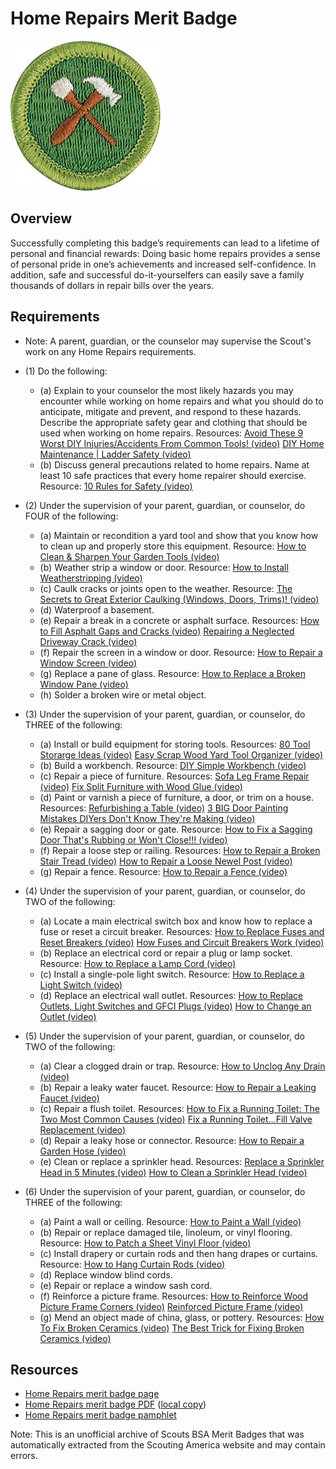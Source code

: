 

# Home Repairs Merit Badge

![Home Repairs Merit Badge](images/home-repairs-merit-badge.jpg)

## Overview



Successfully completing this badge’s requirements can lead to a lifetime of personal and financial rewards: Doing basic home repairs provides a sense of personal pride in one’s achievements and increased self-confidence. In addition, safe and successful do-it-yourselfers can easily save a family thousands of dollars in repair bills over the years.

## Requirements

* Note: A parent, guardian, or the counselor may supervise the Scout's work on any Home Repairs requirements.
* (1) Do the following:
    * (a) Explain to your counselor the most likely hazards you may encounter while working on home repairs and what you should do to anticipate, mitigate and prevent, and respond to these hazards. Describe the appropriate safety gear and clothing that should be used when working on home repairs. Resources: [Avoid These 9 Worst DIY Injuries/Accidents From Common Tools! (video)](https://youtu.be/AjlWEb-xbhk?si=771ghgOjwxKPkH4K) [DIY Home Maintenance | Ladder Safety (video)](https://youtu.be/JL0hj-VAeBg?si=k6vPGJ6xmjspfCrr)
    * (b) Discuss general precautions related to home repairs. Name at least 10 safe practices that every home repairer should exercise. Resource: [10 Rules for Safety (video)](https://www.youtube.com/shorts/BVCmz9KnwWk)


* (2) Under the supervision of your parent, guardian, or counselor, do FOUR of the following:
    * (a) Maintain or recondition a yard tool and show that you know how to clean up and properly store this equipment. Resource: [How to Clean & Sharpen Your Garden Tools (video)](https://www.youtube.com/watch?v=YzpKDkIOkJM)
    * (b) Weather strip a window or door. Resource: [How to Install Weatherstripping (video)](https://www.youtube.com/watch?v=E3JK2zMR53c)
    * (c) Caulk cracks or joints open to the weather. Resource: [The Secrets to Great Exterior Caulking (Windows, Doors, Trims)! (video)](https://www.youtube.com/watch?v=lS0wiWLFzMw)
    * (d) Waterproof a basement.
    * (e) Repair a break in a concrete or asphalt surface. Resources: [How to Fill Asphalt Gaps and Cracks (video)](https://youtu.be/aI3ayjrVJl0?si=UictxFsIutZfuokV) [Repairing a Neglected Driveway Crack (video)](https://www.youtube.com/watch?v=xk2lT9D_0wY)
    * (f) Repair the screen in a window or door. Resource: [How to Repair a Window Screen (video)](https://www.youtube.com/watch?v=t7emMleueHg)
    * (g) Replace a pane of glass. Resource: [How to Replace a Broken Window Pane (video)](https://www.youtube.com/watch?v=Dc67opK57sk)
    * (h) Solder a broken wire or metal object.


* (3) Under the supervision of your parent, guardian, or counselor, do THREE of the following:
    * (a) Install or build equipment for storing tools. Resources: [80 Tool Storarge Ideas (video)](https://www.youtube.com/watch?v=txhES7lKfCI) [Easy Scrap Wood Yard Tool Organizer (video)](https://www.youtube.com/shorts/L0CgzmPzOeI)
    * (b) Build a workbench. Resource: [DIY Simple Workbench (video)](https://www.youtube.com/watch?v=TRp4FaT24BA)
    * (c) Repair a piece of furniture. Resources: [Sofa Leg Frame Repair (video)](https://www.youtube.com/watch?v=X_3jmub6U0g) [Fix Split Furniture with Wood Glue (video)](https://www.youtube.com/watch?v=66rQe_aB1v0)
    * (d) Paint or varnish a piece of furniture, a door, or trim on a house. Resources: [Refurbishing a Table (video)](https://youtube.com/shorts/bIis1JZHoKI?si=OxxplR648XUIuUcE) [3 BIG Door Painting Mistakes DIYers Don't Know They're Making (video)](https://youtu.be/cKOgJmwtigA?si=boGzDnTPu5HUT2KE)
    * (e) Repair a sagging door or gate. Resource: [How to Fix a Sagging Door That's Rubbing or Won't Close!!! (video)](https://www.youtube.com/watch?v=ZcDj6g2UODw)
    * (f) Repair a loose step or railing. Resources: [How to Repair a Broken Stair Tread (video)](https://www.youtube.com/watch?v=b4ixXEoCMRw) [How to Repair a Loose Newel Post (video)](https://youtu.be/u6_TNkcGL5I?si=IZ3WIUKz3Ldi2VXw)
    * (g) Repair a fence. Resource: [How to Repair a Fence (video)](https://www.youtube.com/watch?v=y1ZIZhl-Cik)


* (4) Under the supervision of your parent, guardian, or counselor, do TWO of the following:
    * (a) Locate a main electrical switch box and know how to replace a fuse or reset a circuit breaker. Resources: [How to Replace Fuses and Reset Breakers (video)](https://www.youtube.com/watch?v=bHQMCovwwAo) [How Fuses and Circuit Breakers Work (video)](https://youtu.be/gDBUqeqx5t4?si=mekwTqgiejSBx6OJ)
    * (b) Replace an electrical cord or repair a plug or lamp socket. Resource: [How to Replace a Lamp Cord (video)](https://youtu.be/SsvPe1bo2Qs?si=I7LQZlgGuur8XkG3)
    * (c) Install a single-pole light switch. Resource: [How to Replace a Light Switch (video)](https://www.youtube.com/watch?v=HreHB638a2g)
    * (d) Replace an electrical wall outlet. Resources: [How to Replace Outlets, Light Switches and GFCI Plugs (video)](https://youtu.be/drsaKC6_gYw?si=xfZ534IbYV6IsYgI) [How to Change an Outlet (video)](https://www.youtube.com/watch?v=OC-b-00d-R0)


* (5) Under the supervision of your parent, guardian, or counselor, do TWO of the following:
    * (a) Clear a clogged drain or trap. Resource: [How to Unclog Any Drain (video)](https://www.youtube.com/watch?v=LpDLynrXln8)
    * (b) Repair a leaky water faucet. Resource: [How to Repair a Leaking Faucet (video)](https://www.youtube.com/watch?v=zMH61Yabdj0)
    * (c) Repair a flush toilet. Resources: [How to Fix a Running Toilet: The Two Most Common Causes (video)](https://www.youtube.com/watch?v=NQ2AXvqgfPM) [Fix a Running Toilet...Fill Valve Replacement (video)](https://www.youtube.com/watch?v=7K6pcLYrJJs)
    * (d) Repair a leaky hose or connector. Resource: [How to Repair a Garden Hose (video)](https://www.youtube.com/watch?v=aOmnHQMBEW4)
    * (e) Clean or replace a sprinkler head. Resources: [Replace a Sprinkler Head in 5 Minutes (video)](https://www.youtube.com/watch?v=Fu9rKGWbbMw) [How to Clean a Sprinkler Head (video)](https://www.youtube.com/watch?v=K6qXBbpL8VE)


* (6) Under the supervision of your parent, guardian, or counselor, do THREE of the following:
    * (a) Paint a wall or ceiling. Resource: [How to Paint a Wall (video)](https://www.youtube.com/watch?v=ftDSnccAx_Q)
    * (b) Repair or replace damaged tile, linoleum, or vinyl flooring. Resource: [How to Patch a Sheet Vinyl Floor (video)](https://www.youtube.com/watch?v=hPh6XEDUHeE)
    * (c) Install drapery or curtain rods and then hang drapes or curtains. Resource: [How to Hang Curtain Rods (video)](https://www.youtube.com/watch?v=bJr6jPYs5_I)
    * (d) Replace window blind cords.
    * (e) Repair or replace a window sash cord.
    * (f) Reinforce a picture frame. Resources: [How to Reinforce Wood Picture Frame Corners (video)](https://www.youtube.com/watch?v=c7s3EVrUx78) [Reinforced Picture Frame (video)](https://www.youtube.com/watch?v=Q3e_kbg-EmM)
    * (g) Mend an object made of china, glass, or pottery. Resources: [How To Fix Broken Ceramics (video)](https://www.youtube.com/watch?v=Rg4q0g8zXi8) [The Best Trick for Fixing Broken Ceramics (video)](https://www.youtube.com/watch?v=M2vtfNxHVv0)




## Resources

- [Home Repairs merit badge page](https://www.scouting.org/merit-badges/home-repairs/)
- [Home Repairs merit badge PDF](https://filestore.scouting.org/filestore/Merit_Badge_ReqandRes/Pamphlets/Home%20Repairs.pdf) ([local copy](files/home-repairs-merit-badge.pdf))
- [Home Repairs merit badge pamphlet](https://www.scoutshop.org/home-repairs-merit-badge-pamphlet-656899.html)

Note: This is an unofficial archive of Scouts BSA Merit Badges that was automatically extracted from the Scouting America website and may contain errors.